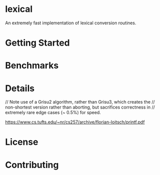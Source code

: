 lexical
=======

An extremely fast implementation of lexical conversion routines.

# Getting Started

# Benchmarks

# Details

// Note use of a Grisu2 algorithm, rather than Grisu3, which creates the 
// non-shortest version rather than aborting, but sacrifices correctness in
// extremely rare edge cases (~ 0.5%) for speed.

https://www.cs.tufts.edu/~nr/cs257/archive/florian-loitsch/printf.pdf

# License

# Contributing
